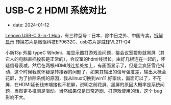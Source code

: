 # USB-C 2 HDMI 系统对比
- date: 2024-01-12

[Lenovo USB-C 3-in-1 Hub](https://support.lenovo.com/us/en/accessories/acc500080-lenovo-usb-c-3-in-1-hub-overview-and-service-parts)，有三种型号：日本、除中日之外、中国专卖，[拆解显示](https://post.smzdm.com/p/apvpzgkw/) 转换芯片是微驱科技EP9632C、usb芯片是威锋VL211-Q4

小新13p 外接 typeC 转hdmi，接显示器打游戏没问题，接会议室投影就黑屏（其它人的电脑直插投影是正常的），会议室的hdmi线很长，由好几根连在一起的，怀疑信号衰减，然后在两根HDMI线连接处接上，有画面显示了，但是会疯狂雪花抖动，这个时候我就怀疑是转接器的问题了，如果其输出的信号强度差，输出大概会花屏，为了排除系统的原因，我从linux切换到win11,好家伙，画面可以了，不花屏，在HDMI延长线末端接也不花屏，说明之前花屏、黑屏的原因大概率是系统问题，当然更多推测是驱动。当然如果仅是日常追剧、打游戏使用的话，这个 bug 影响不大。
